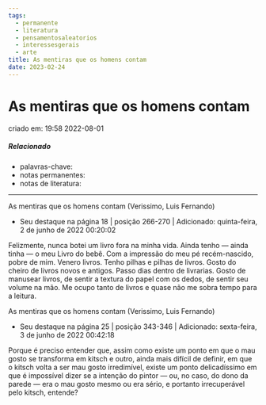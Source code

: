 ```yaml
---
tags:
  - permanente
  - literatura
  - pensamentosaleatorios
  - interessesgerais
  - arte
title: As mentiras que os homens contam
date: 2023-02-24
---
```


# As mentiras que os homens contam

criado em: 19:58 2022-08-01

##### Relacionado

- palavras-chave: 
- notas permanentes: 
- notas de literatura: 

---

As mentiras que os homens contam (Verissimo, Luis Fernando)

- Seu destaque na página 18 | posição 266-270 | Adicionado: quinta-feira, 2 de junho de 2022 00:20:02

Felizmente, nunca botei um livro fora na minha vida. Ainda tenho — ainda tinha — o meu Livro do bebê. Com a impressão do meu pé recém-nascido, pobre de mim. Venero livros. Tenho pilhas e pilhas de livros. Gosto do cheiro de livros novos e antigos. Passo dias dentro de livrarias. Gosto de manusear livros, de sentir a textura do papel com os dedos, de sentir seu volume na mão. Me ocupo tanto de livros e quase não me sobra tempo para a leitura.

As mentiras que os homens contam (Verissimo, Luis Fernando)

- Seu destaque na página 25 | posição 343-346 | Adicionado: sexta-feira, 3 de junho de 2022 00:42:18

Porque é preciso entender que, assim como existe um ponto em que o mau gosto se transforma em kitsch e outro, ainda mais difícil de definir, em que o kitsch volta a ser mau gosto irredimível, existe um ponto delicadíssimo em que é impossível dizer se a intenção do pintor — ou, no caso, do dono da parede — era o mau gosto mesmo ou era sério, e portanto irrecuperável pelo kitsch, entende?
